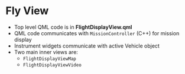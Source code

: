 # Fly View

* Top level QML code is in **FlightDisplayView.qml**
* QML code communicates with `MissionController` (C++) for mission display
* Instrument widgets communicate with active Vehicle object
* Two main inner views are:
  * `FlightDisplayViewMap`
  * `FlightDisplayViewVideo`

